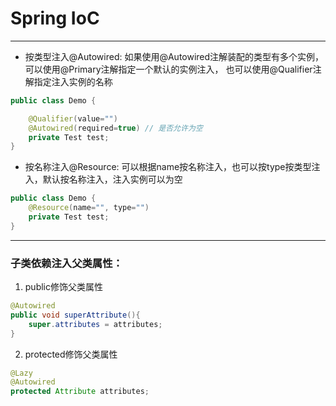 # Spring IoC





---
- 按类型注入@Autowired:
如果使用@Autowired注解装配的类型有多个实例，
可以使用@Primary注解指定一个默认的实例注入，
也可以使用@Qualifier注解指定注入实例的名称
```java
public class Demo {

    @Qualifier(value="")
    @Autowired(required=true) // 是否允许为空
    private Test test;
}


```


- 按名称注入@Resource:
可以根据name按名称注入，也可以按type按类型注入，默认按名称注入，注入实例可以为空
```java
public class Demo {
    @Resource(name="", type="")
    private Test test;
}

```

---
### 子类依赖注入父类属性：

1. public修饰父类属性
```java
@Autowired
public void superAttribute(){
    super.attributes = attributes;
}

```
2. protected修饰父类属性

```java
@Lazy
@Autowired
protected Attribute attributes;
```